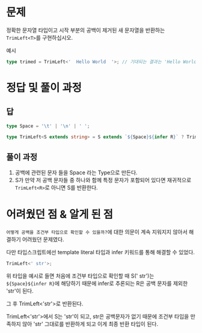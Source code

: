 # 문제

정확한 문자열 타입이고 시작 부분의 공백이 제거된 새 문자열을 반환하는 `TrimLeft<T>`를 구현하십시오.

예시

```ts
type trimed = TrimLeft<'  Hello World  '>; // 기대되는 결과는 'Hello World  '입니다.
```

# 정답 및 풀이 과정

## 답

```ts
type Space = '\t' | '\n' | ' ';

type TrimLeft<S extends string> = S extends `${Space}${infer R}` ? TrimLeft<R> : S;
```

## 풀이 과정

1. 공백에 관련된 문자 들을 Space 라는 Type으로 만든다.
2. S가 만약 저 공백 문자들 중 하나와 함께 특정 문자가 포함되어 있다면 재귀적으로 `TrimLeft<R>`로 아니면 S를 반환한다.

# 어려웠던 점 & 알게 된 점

`어떻게 공백을 조건부 타입으로 확인할 수 있을까?`에 대한 의문이 계속 지워지지 않아서 해결하기 어려웠던 문제였다.

다만 타입스크립트에선 template literal 타입과 infer 키워드를 통해 해결할 수 있었다.

```ts
TrimLeft<' str'>;
```

위 타입을 예시로 들면 처음에 조건부 타입으로 확인할 때 S(' str')는 `${Space}${infer R}`에 해당하기 때문에 infer로 추론되는 R은 공백 문자를 제외한 'str'이 된다.

그 후 TrimLeft<'str'>로 반환된다.

TrimLeft<'str'>에서 S는 'str'이 되고, str은 공백문자가 없기 때문에 조건부 타입을 만족하지 않아 'str' 그대로를 반환하게 되고 이게 최종 반환 타입이 된다.
